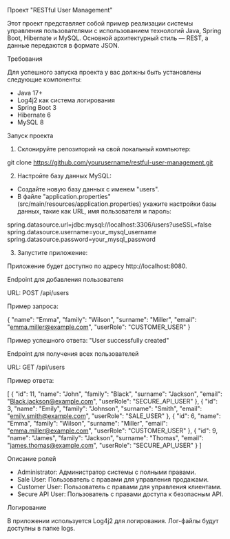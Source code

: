 Проект "RESTful User Management"

Этот проект представляет собой пример реализации системы управления пользователями с использованием технологий Java, Spring Boot, Hibernate и MySQL. Основной архитектурный стиль — REST, а данные передаются в формате JSON.

Требования

Для успешного запуска проекта у вас должны быть установлены следующие компоненты:

- Java 17+
- Log4j2 как система логирования
- Spring Boot 3
- Hibernate 6
- MySQL 8


Запуск проекта

1. Склонируйте репозиторий на свой локальный компьютер:

git clone https://github.com/yourusername/restful-user-management.git

2. Настройте базу данных MySQL:

- Создайте новую базу данных с именем "users".
- В файле "application.properties" (src/main/resources/application.properties) укажите настройки базы данных, такие как URL, имя пользователя и пароль:

spring.datasource.url=jdbc:mysql://localhost:3306/users?useSSL=false
spring.datasource.username=your_mysql_username
spring.datasource.password=your_mysql_password

3. Запустите приложение:

Приложение будет доступно по адресу http://localhost:8080.

Endpoint для добавления пользователя

URL: POST /api/users

Пример запроса:

{
    "name": "Emma",
    "family": "Wilson",
    "surname": "Miller",
    "email": "emma.miller@example.com",
    "userRole": "CUSTOMER_USER"
}

Пример успешного ответа:
"User successfully created"

Endpoint для получения всех пользователей

URL: GET /api/users

Пример ответа:

[
    {
        "id": 11,
        "name": "John",
        "family": "Black",
        "surname": "Jackson",
        "email": "Black.jackson@example.com",
        "userRole": "SECURE_API_USER"
    },
    {
        "id": 3,
        "name": "Emily",
        "family": "Johnson",
        "surname": "Smith",
        "email": "emily.smith@example.com",
        "userRole": "SALE_USER"
    },
    {
        "id": 6,
        "name": "Emma",
        "family": "Wilson",
        "surname": "Miller",
        "email": "emma.miller@example.com",
        "userRole": "CUSTOMER_USER"
    },
    {
        "id": 9,
        "name": "James",
        "family": "Jackson",
        "surname": "Thomas",
        "email": "james.thomas@example.com",
        "userRole": "SECURE_API_USER"
    }
]

Описание ролей

- Administrator: Администратор системы с полными правами.
- Sale User: Пользователь с правами для управления продажами.
- Customer User: Пользователь с правами для управления клиентами.
- Secure API User: Пользователь с правами доступа к безопасным API.

Логирование

В приложении используется Log4j2 для логирования. Лог-файлы будут доступны в папке logs.
